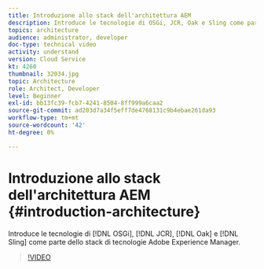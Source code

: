 ```yaml
---
title: Introduzione allo stack dell'architettura AEM
description: Introduce le tecnologie di OSGi, JCR, Oak e Sling come parte dello stack di tecnologia Adobe Experience Manager.
topics: architecture
audience: administrator, developer
doc-type: technical video
activity: understand
version: Cloud Service
kt: 4260
thumbnail: 32034.jpg
topic: Architecture
role: Architect, Developer
level: Beginner
exl-id: bb13fc39-fcb7-4241-8504-8ff999a6caa2
source-git-commit: ad203d7a34f5eff7de4768131c9b4ebae261da93
workflow-type: tm+mt
source-wordcount: '42'
ht-degree: 0%

---
```


# Introduzione allo stack dell&#39;architettura AEM {#introduction-architecture}

Introduce le tecnologie di [!DNL OSGi], [!DNL JCR], [!DNL Oak] e [!DNL Sling] come parte dello stack di tecnologie Adobe Experience Manager.

>[!VIDEO](https://video.tv.adobe.com/v/32034/?quality=12&learn=on)
